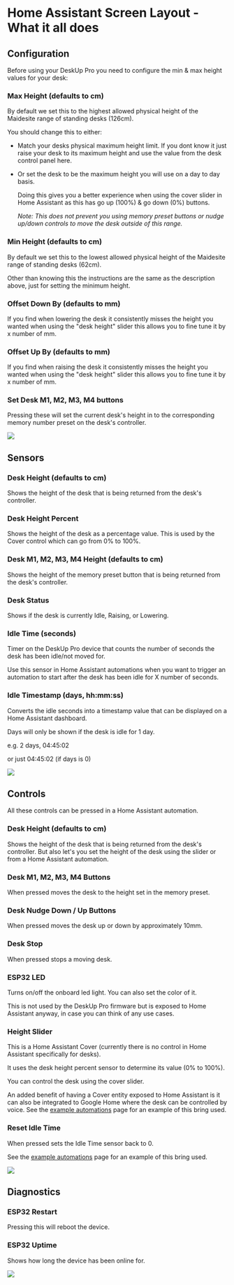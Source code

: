 # Home Assistant Screen Layout - What it all does

## Configuration 
Before using your DeskUp Pro you need to configure the min & max height values for your desk:
  
### Max Height (defaults to cm)

By default we set this to the highest allowed physical height of the Maidesite range of standing desks (126cm).

You should change this to either:
  - Match your desks physical maximum height limit. If you dont know it just raise your desk to its maximum height and use the value from the desk control panel here.
    
  - Or set the desk to be the maximum height you will use on a day to day basis.

    Doing this gives you a better experience when using the cover slider in Home Assistant as this has go up (100%) & go down (0%) buttons.

    _Note: This does not prevent you using memory preset buttons or nudge up/down controls to move the desk outside of this range._

  
### Min Height (defaults to cm)

By default we set this to the lowest allowed physical height of the Maidesite range of standing desks (62cm).

Other than knowing this the instructions are the same as the description above, just for setting the minimum height.

### Offset Down By (defaults to mm)
If you find when lowering the desk it consistently misses the height you wanted when using the "desk height" slider this allows you to fine tune it by x number of mm.

### Offset Up By (defaults to mm)
If you find when raising the desk it consistently misses the height you wanted when using the "desk height" slider this allows you to fine tune it by x number of mm.

### Set Desk M1, M2, M3, M4 buttons
Pressing these will set the current desk's height in to the corresponding memory number preset on the desk's controller.

![](images/DeskUpPro-Configuration2.jpg)


## Sensors

### Desk Height (defaults to cm)
Shows the height of the desk that is being returned from the desk's controller.


### Desk Height Percent
Shows the height of the desk as a percentage value. This is used by the Cover control which can go from 0% to 100%.


### Desk M1, M2, M3, M4 Height (defaults to cm)
Shows the height of the memory preset button that is being returned from the desk's controller.

### Desk Status
Shows if the desk is currently Idle, Raising, or Lowering.

### Idle Time (seconds)
Timer on the DeskUp Pro device that counts the number of seconds the desk has been idle/not moved for.

Use this sensor in Home Assistant automations when you want to trigger an automation to start after the desk has been idle for X number of seconds.

### Idle Timestamp (days, hh:mm:ss)
Converts the idle seconds into a timestamp value that can be displayed on a Home Assistant dashboard.

Days will only be shown if the desk is idle for 1 day.

e.g. 2 days, 04:45:02 

or just 04:45:02 (if days is 0)


![](images/DeskUpPro-Sensors2.jpg)


## Controls
All these controls can be pressed in a Home Assistant automation.

### Desk Height (defaults to cm)
Shows the height of the desk that is being returned from the desk's controller. But also let's you set the height of the desk using the slider or from a Home Assistant automation.


### Desk M1, M2, M3, M4 Buttons
When pressed moves the desk to the height set in the memory preset.

### Desk Nudge Down / Up Buttons
When pressed moves the desk up or down by approximately 10mm.

### Desk Stop
When pressed stops a moving desk.

### ESP32 LED
Turns on/off the onboard led light. You can also set the color of it.

This is not used by the DeskUp Pro firmware but is exposed to Home Assistant anyway, in case you can think of any use cases.

### Height Slider
This is a Home Assistant Cover (currently there is no control in Home Assistant specifically for desks).

It uses the desk height percent sensor to determine its value (0% to 100%).

You can control the desk using the cover slider.

An added benefit of having a Cover entity exposed to Home Assistant is it can also be integrated to Google Home where the desk can be controlled by voice. See the [example automations](home-assistant-automations.md) page for an example of this bring used.


### Reset Idle Time 
When pressed sets the Idle Time sensor back to 0.

See the [example automations](home-assistant-automations.md) page for an example of this bring used.


![](images/DeskUpPro-Controls.jpg)


## Diagnostics

### ESP32 Restart
Pressing this will reboot the device.

### ESP32 Uptime
Shows how long the device has been online for.


![](images/DeskUpPro-Diagnostics.jpg)


